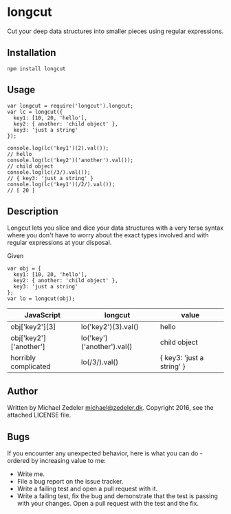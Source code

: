 # longcut

Cut your deep data structures into smaller pieces using regular expressions.

## Installation

    npm install longcut

## Usage

    var longcut = require('longcut').longcut;
    var lc = longcut({
      key1: [10, 20, 'hello'],
      key2: { another: 'child object' },
      key3: 'just a string'
    });
    
    console.log(lc('key1')(2).val());
    // hello
    console.log(lc('key2')('another').val());
    // child object
    console.log(lc(/3/).val());
    // { key3: 'just a string' }
    console.log(lc('key1')(/2/).val());
    // [ 20 ]

## Description

Longcut lets you slice and dice your data structures with a very terse syntax where you don't have to worry
about the exact types involved and with regular expressions at your disposal.

Given

    var obj = {
      key1: [10, 20, 'hello'],
      key2: { another: 'child object' },
      key3: 'just a string'
    };
    var lo = longcut(obj);

| JavaScript | longcut | value |
|-----|-----|----|
| obj['key2'][3] | lo('key2')(3).val() | hello |
| obj['key2']['another'] | lo('key')('another').val() | child object |
| horribly complicated | lo(/3/).val() | { key3: 'just a string' } |

## Author

Written by Michael Zedeler <michael@zedeler.dk>. Copyright 2016, see the attached LICENSE file.

## Bugs

If you encounter any unexpected behavior, here is what you can do - ordered by increasing value to me:

 * Write me.
 * File a bug report on the issue tracker.
 * Write a failing test and open a pull request with it.
 * Write a failing test, fix the bug and demonstrate that the test is passing with your changes. Open a pull request with the test and the fix.


